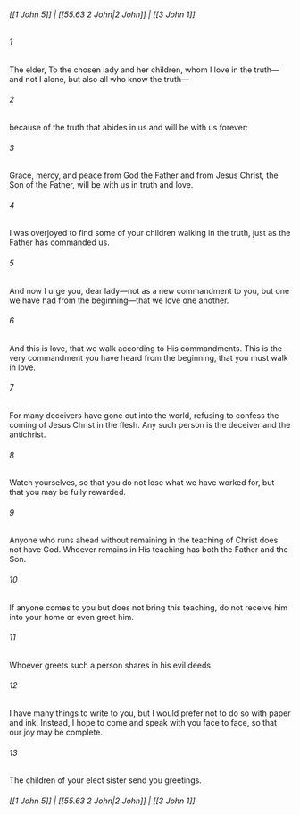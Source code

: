 
###### [[1 John 5]] | [[55.63 2 John|2 John]] | [[3 John 1]]

###### 1
The elder, To the chosen lady and her children, whom I love in the truth—and not I alone, but also all who know the truth—
###### 2
because of the truth that abides in us and will be with us forever:
###### 3
Grace, mercy, and peace from God the Father and from Jesus Christ, the Son of the Father, will be with us in truth and love.
###### 4
I was overjoyed to find some of your children walking in the truth, just as the Father has commanded us.
###### 5
And now I urge you, dear lady—not as a new commandment to you, but one we have had from the beginning—that we love one another.
###### 6
And this is love, that we walk according to His commandments. This is the very commandment you have heard from the beginning, that you must walk in love.
###### 7
For many deceivers have gone out into the world, refusing to confess the coming of Jesus Christ in the flesh. Any such person is the deceiver and the antichrist.
###### 8
Watch yourselves, so that you do not lose what we have worked for, but that you may be fully rewarded.
###### 9
Anyone who runs ahead without remaining in the teaching of Christ does not have God. Whoever remains in His teaching has both the Father and the Son.
###### 10
If anyone comes to you but does not bring this teaching, do not receive him into your home or even greet him.
###### 11
Whoever greets such a person shares in his evil deeds.
###### 12
I have many things to write to you, but I would prefer not to do so with paper and ink. Instead, I hope to come and speak with you face to face, so that our joy may be complete.
###### 13
The children of your elect sister send you greetings.

###### [[1 John 5]] | [[55.63 2 John|2 John]] | [[3 John 1]]
